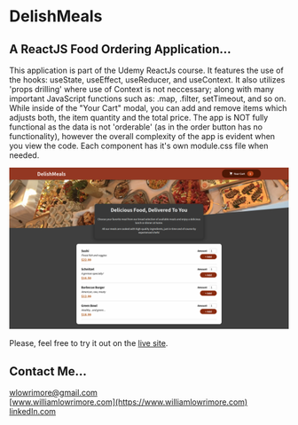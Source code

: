 # DelishMeals
## A ReactJS Food Ordering Application...

This application is part of the Udemy ReactJs course.  It features the use of the hooks: useState, useEffect, useReducer, and useContext.  It also utilizes 'props drilling' where use of Context is not neccessary; along with many important JavaScript functions such as: .map, .filter, setTimeout, and so on. While inside of the "Your Cart" modal, you can add and remove items which adjusts both, the item quantity and the total price.  The app is NOT fully functional as the data is not 'orderable' (as in the order button has no functionality), however the overall complexity of the app is evident when you view the code.  Each component has it's own module.css file when needed.

<img src='src/assets/foodPic.png' alt='example' />

Please, feel free to try it out on the <a href='https://delishmeals.vercel.app/' target='_blank' rel='noreferrer'>live site</a>.

## Contact Me...
[wlowrimore@gmail.com](mailto:wlowrimore@gmail.com)<br>
[www.williamlowrimore.com](https://www.williamlowrimore.com)<br>
[linkedIn.com](www.linkedin.com/in/william-lowrimore-21778310)<br>
